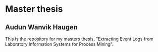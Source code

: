 # Master thesis
## Audun Wanvik Haugen
This is the repository for my masters thesis, "Extracting Event Logs from Laboratory Information Systems for Process Mining".

